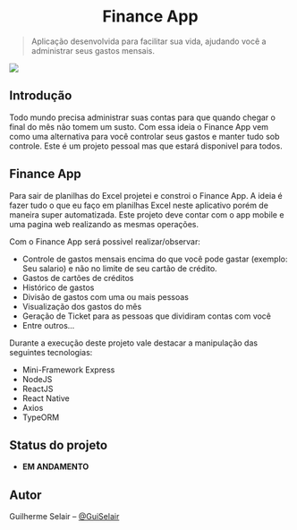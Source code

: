 <h1 align="center">
    Finance App
</h1>

> Aplicação desenvolvida para facilitar sua vida, ajudando você a administrar seus gastos mensais.

![](.github/welcome.jpg)


## Introdução

Todo mundo precisa administrar suas contas para que quando chegar o final do mês não tomem um susto. Com essa ideia o Finance App vem como uma alternativa para você controlar seus gastos e manter tudo sob controle. 
Este é um projeto pessoal mas que estará disponivel para todos.

## Finance App
Para sair de planilhas do Excel projetei e constroi o Finance App. A ideia é fazer tudo o que eu faço em planilhas Excel neste aplicativo porém de maneira super automatizada. Este projeto deve contar com o app mobile e uma pagina web realizando as mesmas operações.

Com o Finance App será possivel realizar/observar:
 - Controle de gastos mensais encima do que você pode gastar (exemplo: Seu salario) e não no limite de seu cartão de crédito.
 - Gastos de cartões de créditos
 - Histórico de gastos 
 - Divisão de gastos com uma ou mais pessoas
 - Visualização dos gastos do mês
 - Geração de Ticket para as pessoas que dividiram contas com você
 - Entre outros...

Durante a execução deste projeto vale destacar a manipulação das seguintes tecnologias:
 - Mini-Framework Express
 - NodeJS
 - ReactJS
 - React Native
 - Axios
 - TypeORM


## Status do projeto

 - **EM ANDAMENTO**

## Autor

Guilherme Selair – [@GuiSelair](https://github.com/GuiSelair)

